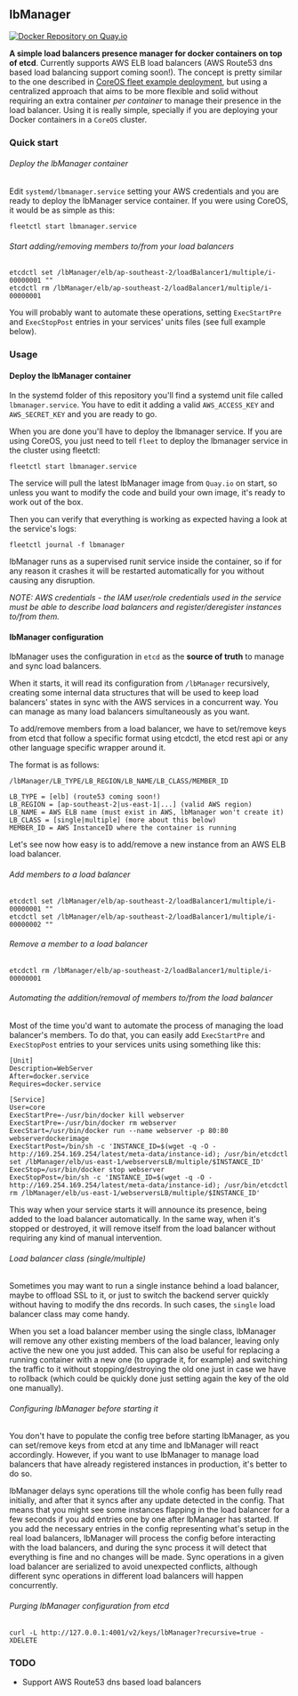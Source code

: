 ## lbManager 

[![Docker Repository on Quay.io](https://quay.io/repository/tegioz/lbmanager/status "Docker Repository on Quay.io")](https://quay.io/repository/tegioz/lbmanager)

**A simple load balancers presence manager for docker containers on top of etcd**. Currently supports AWS ELB load balancers (AWS Route53 dns based load balancing support coming soon!). The concept is pretty similar to the one described in [CoreOS fleet example deployment](https://coreos.com/docs/launching-containers/launching/fleet-example-deployment/), but using a centralized approach that aims to be more flexible and solid without requiring an extra container *per container* to manage their presence in the load balancer. Using it is really simple, specially if you are deploying your Docker containers in a `CoreOS` cluster.

### Quick start

###### Deploy the lbManager container

Edit `systemd/lbmanager.service` setting your AWS credentials and you are ready to deploy the lbManager service container. If you were using CoreOS, it would be as simple as this:

	fleetctl start lbmanager.service

###### Start adding/removing members to/from your load balancers

	etcdctl set /lbManager/elb/ap-southeast-2/loadBalancer1/multiple/i-00000001 ""
	etcdctl rm /lbManager/elb/ap-southeast-2/loadBalancer1/multiple/i-00000001

You will probably want to automate these operations, setting `ExecStartPre` and `ExecStopPost` entries in your services' units files (see full example below).

### Usage

####  Deploy the lbManager container

In the systemd folder of this repository you'll find a systemd unit file called `lbmanager.service`. You have to edit it adding a valid `AWS_ACCESS_KEY` and `AWS_SECRET_KEY` and you are ready to go.

When you are done you'll have to deploy the lbmanager service. If you are using CoreOS, you just need to tell `fleet` to deploy the lbmanager service in the cluster using fleetctl:

	fleetctl start lbmanager.service
	
The service will pull the latest lbManager image from `Quay.io` on start, so unless you want to modify the code and build your own image, it's ready to work out of the box.

Then you can verify that everything is working as expected having a look at the service's logs:

	fleetctl journal -f lbmanager
	
lbManager runs as a supervised runit service inside the container, so if for any reason it crashes it will be restarted automatically for you without causing any disruption.

*NOTE: AWS credentials - the IAM user/role credentials used in the service must be able to describe load balancers and register/deregister instances to/from them.*

####  lbManager configuration

lbManager uses the configuration in `etcd` as the **source of truth** to manage and sync load balancers. 

When it starts, it will read its configuration from `/lbManager` recursively, creating some internal data structures that will be used to keep load balancers' states in sync with the AWS services in a concurrent way. You can manage as many load balancers simultaneously as you want.

To add/remove members from a load balancer, we have to set/remove keys from etcd that follow a specific format using etcdctl, the etcd rest api or any other language specific wrapper around it.

The format is as follows:

`/lbManager/LB_TYPE/LB_REGION/LB_NAME/LB_CLASS/MEMBER_ID`
	
	LB_TYPE = [elb] (route53 coming soon!)
	LB_REGION = [ap-southeast-2|us-east-1|...] (valid AWS region)
	LB_NAME = AWS ELB name (must exist in AWS, lbManager won't create it)
	LB_CLASS = [single|multiple] (more about this below)
	MEMBER_ID = AWS InstanceID where the container is running
	
Let's see now how easy is to add/remove a new instance from an AWS ELB load balancer.

###### Add members to a load balancer

	etcdctl set /lbManager/elb/ap-southeast-2/loadBalancer1/multiple/i-00000001 ""
	etcdctl set /lbManager/elb/ap-southeast-2/loadBalancer1/multiple/i-00000002 ""
	
###### Remove a member to a load balancer

	etcdctl rm /lbManager/elb/ap-southeast-2/loadBalancer1/multiple/i-00000001

###### Automating the addition/removal of members to/from the load balancer

Most of the time you'd want to automate the process of managing the load balancer's members. To do that, you can easily add `ExecStartPre` and `ExecStopPost` entries to your services units using something like this:

	[Unit]
	Description=WebServer
	After=docker.service
	Requires=docker.service

	[Service]
	User=core
	ExecStartPre=-/usr/bin/docker kill webserver
	ExecStartPre=-/usr/bin/docker rm webserver
	ExecStart=/usr/bin/docker run --name webserver -p 80:80 webserverdockerimage
	ExecStartPost=/bin/sh -c 'INSTANCE_ID=$(wget -q -O - http://169.254.169.254/latest/meta-data/instance-id); /usr/bin/etcdctl set /lbManager/elb/us-east-1/webserversLB/multiple/$INSTANCE_ID'
	ExecStop=/usr/bin/docker stop webserver
	ExecStopPost=/bin/sh -c 'INSTANCE_ID=$(wget -q -O - http://169.254.169.254/latest/meta-data/instance-id); /usr/bin/etcdctl rm /lbManager/elb/us-east-1/webserversLB/multiple/$INSTANCE_ID'
	
This way when your service starts it will announce its presence, being added to the load balancer automatically. In the same way, when it's stopped or destroyed, it will remove itself from the load balancer without requiring any kind of manual intervention.

###### Load balancer class (single/multiple)

Sometimes you may want to run a single instance behind a load balancer, maybe to offload SSL to it, or just to switch the backend server quickly without having to modify the dns records. In such cases, the `single` load balancer class may come handy.

When you set a load balancer member using the single class, lbManager will remove any other existing members of the load balancer, leaving only active the new one you just added. This can also be useful for replacing a running container with a new one (to upgrade it, for example) and switching the traffic to it without stopping/destroying the old one just in case we have to rollback (which could be quickly done just setting again the key of the old one manually).

###### Configuring lbManager before starting it

You don't have to populate the config tree before starting lbManager, as you can set/remove keys from etcd at any time and lbManager will react accordingly. However, if you want to use lbManager to manage load balancers that have already registered instances in production, it's better to do so. 

lbManager delays sync operations till the whole config has been fully read initially, and after that it syncs after any update detected in the config. That means that you might see some instances flapping in the load balancer for a few seconds if you add entries one by one after lbManager has started. If you add the necessary entries in the config representing what's setup in the real load balancers, lbManager will process the config before interacting with the load balancers, and during the sync process it will detect that everything is fine and no changes will be made. Sync operations in a given load balancer are serialized to avoid unexpected conflicts, although different sync operations in different load balancers will happen concurrently.

###### Purging lbManager configuration from etcd

	curl -L http://127.0.0.1:4001/v2/keys/lbManager?recursive=true -XDELETE

### TODO

- Support AWS Route53 dns based load balancers

